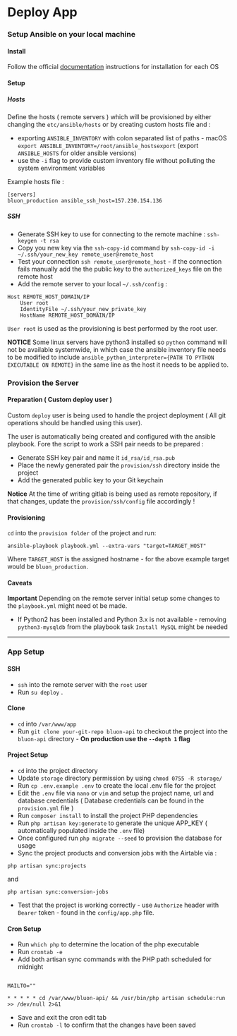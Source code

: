 # Deploy App

### Setup Ansible on your local machine

#### Install

Follow the official [documentation](https://docs.ansible.com/ansible/latest/installation_guide/intro_installation.html) instructions for installation for each OS

#### Setup

##### Hosts

Define the hosts ( remote servers ) which will be provisioned by either changing the `etc/ansible/hosts` or by creating custom hosts file and :
- exporting `ANSIBLE_INVENTORY` with colon separated list of paths - macOS `export ANSIBLE_INVENTORY=/root/ansible_hostsexport` (export `ANSIBLE_HOSTS` for older ansible versions)
- use the `-i` flag to provide custom inventory file without polluting the system environment variables

Example hosts file :

```
[servers]
bluon_production ansible_ssh_host=157.230.154.136
```

##### SSH

- Generate SSH key to use for connecting to the remote machine : `ssh-keygen -t rsa`
- Copy you new key via the `ssh-copy-id` command by `ssh-copy-id -i ~/.ssh/your_new_key remote_user@remote_host`
- Test your connection `ssh remote_user@remote_host` - if the connection fails manually add the the public key to the `authorized_keys` file on the remote host
- Add the remote server to your local `~/.ssh/config` :

```
Host REMOTE_HOST_DOMAIN/IP
    User root
    IdentityFile ~/.ssh/your_new_private_key
    HostName REMOTE_HOST_DOMAIN/IP
```

`User root` is used as the provisioning is best performed by the root user.

**NOTICE** Some linux servers have python3 installed so `python` command will not be available systemwide, in which case the ansible inventory file needs to be modified to include `ansible_python_interpreter={PATH TO PYTHON EXECUTABLE ON REMOTE}` in the same line as the host it needs to be applied to.

### Provision the Server

#### Preparation ( Custom deploy user )

Custom `deploy` user is being used to handle the project deployment ( All git operations should be handled using this user).

The user is automatically being created and configured with the ansible playbook. Fore the script to work a SSH pair needs to be prepared :

- Generate SSH key pair and name it `id_rsa/id_rsa.pub`
- Place the newly generated pair the `provision/ssh` directory inside the project
- Add the generated public key to your Git keychain

**Notice** At the time of writing gitlab is being used as remote repository, if that changes, update the `provision/ssh/config` file accordingly !

#### Provisioning

`cd` into the `provision folder` of the project and run:

```
ansible-playbook playbook.yml --extra-vars "target=TARGET_HOST"
```

Where `TARGET_HOST` is the assigned hostname - for the above example target would be `bluon_production`.

#### Caveats

**Important**
Depending on the remote server initial setup some changes to the `playbook.yml` might need ot be made.

- If Python2 has been installed and Python 3.x is not available - removing `python3-mysqldb` from the playbook task `Install MySQL` might be needed

----

### App Setup

#### SSH

- `ssh` into the remote server with the `root` user
- Run `su deploy` .

#### Clone

- `cd` into `/var/www/app`
- Run `git clone your-git-repo bluon-api` to checkout the project into the `bluon-api` directory - **On production use the `--depth 1` flag**

#### Project Setup

- `cd` into the project directory
- Update `storage` directory permission by using `chmod 0755 -R storage/`
- Run `cp .env.example .env` to create the local .env file for the project
- Edit the `.env` file via `nano` or `vim` and setup the project name, url and database credentials ( Database credentials can be found in the `provision.yml` file )
- Run `composer install` to install the project PHP dependencies
- Run `php artisan key:generate` to generate the unique APP_KEY ( automatically populated inside the `.env` file)
- Once configured run `php migrate --seed` to provision the database for usage
- Sync the project products and conversion jobs with the Airtable via :

```
php artisan sync:projects
```

and

```
php artisan sync:conversion-jobs
```

- Test that the project is working correctly - use `Authorize` header with `Bearer` token - found in the `config/app.php` file.

#### Cron Setup

- Run `which php` to determine the location of the php executable
- Run `crontab -e`
- Add both artisan sync commands with the PHP path scheduled for midnight

```

MAILTO=""

* * * * * cd /var/www/bluon-api/ && /usr/bin/php artisan schedule:run >> /dev/null 2>&1
```

- Save and exit the cron edit tab
- Run `crontab -l` to confirm that the changes have been saved
